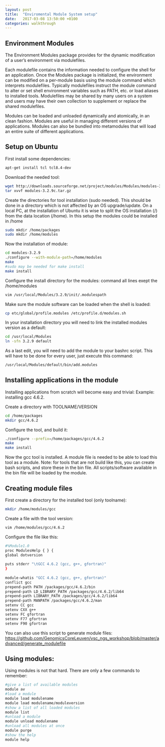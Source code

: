 ```yaml
---
layout: post
title:  "Enviromental Module System setup"
date:   2017-03-08 13:50:00 +0100
categories: walkthrough
---
```


## Environment Modules

The Environment Modules package provides for the dynamic modification of a user’s environment via modulefiles.

Each modulefile contains the information needed to configure the shell for an application. Once the Modules package is initialized, the environment can be modified on a per-module basis using the module command which interprets modulefiles. Typically modulefiles instruct the module command to alter or set shell environment variables such as PATH, etc. or load aliases to installed tools. Modulefiles may be shared by many users on a system and users may have their own collection to supplement or replace the shared modulefiles.

Modules can be loaded and unloaded dynamically and atomically, in an clean fashion. Modules are useful in managing different versions of applications. Modules can also be bundled into metamodules that will load an entire suite of different applications.

## Setup on Ubuntu

First install some dependencies:
```bash
apt-get install tcl tcl8.4-dev
```

Download the needed tool:
```bash
wget http://downloads.sourceforge.net/project/modules/Modules/modules-3.2.9/modules-3.2.9c.tar.gz
tar xvvf modules-3.2.9c.tar.gz
```

Create the directories for tool installation (sudo needed). This should be done in a directory which is not affected by an OS upgrade/update. 
On a local PC, at the installation of Ubuntu it is wise to split the OS installation (/) from the data location (/home). In this setup the modules could be installed in /home
```bash
sudo mkdir /home/packages
sudo mkdir /home/modules
```
Now the installation of module:
```bash
cd modules-3.2.9
./configure --with-module-path=/home/modules
make
#sudo may be needed for make install
make install
```

Configure the install directory for the modules: command all lines exept the /home/modules
```bash
vim /usr/local/Modules/3.2.9/init/.modulespath
```

Make sure the module software can be loaded when the shell is loaded:
```bash
cp etc/global/profile.modules /etc/profile.d/modules.sh
```

In your installation directory you will need to link the installed modules version as a default:
```bash
cd /usr/local/Modules
ln -sfn 3.2.9 default
```

As a last edit, you will need to add the module to your bashrc script. This will have to be done for every user, just execute this command:
```bash
/usr/local/Modules/default/bin/add.modules
```

## Installing applications in the module

Installing applications from scratch will become easy and trivial:
Example: installing gcc 4.6.2.

Create a directory with TOOLNAME/VERSION
```bash
cd /home/packages
mkdir gcc/4.6.2
```

Configure the tool, and build it:
```bash
./configure --prefix=/home/packages/gcc/4.6.2
make
make install
```
Now the gcc tool is installed. A module file is needed to be able to load this tool as a module.
Note: for tools that are not build like this, you can create bash scripts, and store these in the bin file. All scripts/software available in the bin file will be loaded by the module.

## Creating module files

First create a directory for the installed tool (only toolname):
```bash
mkdir /home/modules/gcc
```

Create a file with the tool version:
```bash
vim /home/modules/gcc/4.6.2
```

Configure the file like this:
```bash
#%Module1.0
proc ModulesHelp { } {
global dotversion
 
puts stderr "\tGCC 4.6.2 (gcc, g++, gfortran)"
}
 
module-whatis "GCC 4.6.2 (gcc, g++, gfortran)"
conflict gcc
prepend-path PATH /packages/gcc/4.6.2/bin
prepend-path LD_LIBRARY_PATH /packages/gcc/4.6.2/lib64
prepend-path LIBRARY_PATH /packages/gcc/4.6.2/lib64
prepend-path MANPATH /packages/gcc/4.6.2/man
setenv CC gcc
setenv CXX g++
setenv FC gfortran
setenv F77 gfortran
setenv F90 gfortran
```
You can also use this script to generate module files: https://github.com/GenomicsCoreLeuven/vsc_ngs_workshop/blob/master/advanced/generate_modulefile

## Using modules:

Using modules is not that hard. There are only a few commands to remember:

```bash
#give a list of available modules
module av
#load a module
module load modulename
module load modulename/moduleversion
#show a list of all loaded modules
module list
#unload a module
module unload modulename
#unload all modules at once
module purge
#show the help
module help
```



